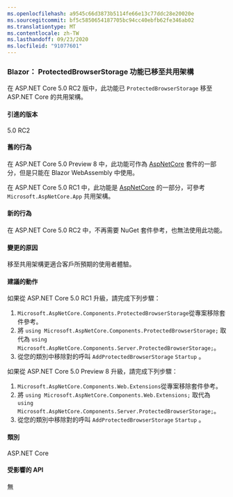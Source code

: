 ```yaml
---
ms.openlocfilehash: a9545c66d3873b5114fe66e13c77ddc28e20020e
ms.sourcegitcommit: bf5c5850654187705bc94cc40ebfb62fe346ab02
ms.translationtype: MT
ms.contentlocale: zh-TW
ms.lasthandoff: 09/23/2020
ms.locfileid: "91077601"
---
```

### <a name="blazor-protectedbrowserstorage-feature-moved-to-shared-framework"></a>Blazor： ProtectedBrowserStorage 功能已移至共用架構

在 ASP.NET Core 5.0 RC2 版中，此功能已 `ProtectedBrowserStorage` 移至 ASP.NET Core 的共用架構。

#### <a name="version-introduced"></a>引進的版本

5.0 RC2

#### <a name="old-behavior"></a>舊的行為

在 ASP.NET Core 5.0 Preview 8 中，此功能可作為 [AspNetCore](https://www.nuget.org/packages/Microsoft.AspNetCore.Components.Web.Extensions) 套件的一部分，但是只能在 Blazor WebAssembly 中使用。

在 ASP.NET Core 5.0 RC1 中，此功能是 [AspNetCore](https://www.nuget.org/packages/Microsoft.AspNetCore.Components.ProtectedBrowserStorage) 的一部分，可參考 `Microsoft.AspNetCore.App` 共用架構。

#### <a name="new-behavior"></a>新的行為

在 ASP.NET Core 5.0 RC2 中，不再需要 NuGet 套件參考，也無法使用此功能。

#### <a name="reason-for-change"></a>變更的原因

移至共用架構更適合客戶所預期的使用者體驗。

#### <a name="recommended-action"></a>建議的動作

如果從 ASP.NET Core 5.0 RC1 升級，請完成下列步驟：

1. `Microsoft.AspNetCore.Components.ProtectedBrowserStorage`從專案移除套件參考。
1. 將 `using Microsoft.AspNetCore.Components.ProtectedBrowserStorage;` 取代為 `using Microsoft.AspNetCore.Components.Server.ProtectedBrowserStorage;`。
1. 從您的類別中移除對的呼叫 `AddProtectedBrowserStorage` `Startup` 。

如果從 ASP.NET Core 5.0 Preview 8 升級，請完成下列步驟：

1. `Microsoft.AspNetCore.Components.Web.Extensions`從專案移除套件參考。
1. 將 `using Microsoft.AspNetCore.Components.Web.Extensions;` 取代為 `using Microsoft.AspNetCore.Components.Server.ProtectedBrowserStorage;`。
1. 從您的類別中移除對的呼叫 `AddProtectedBrowserStorage` `Startup` 。

#### <a name="category"></a>類別

ASP.NET Core

#### <a name="affected-apis"></a>受影響的 API

無

<!--

#### Affected APIs

Not detectable via API analysis

-->
